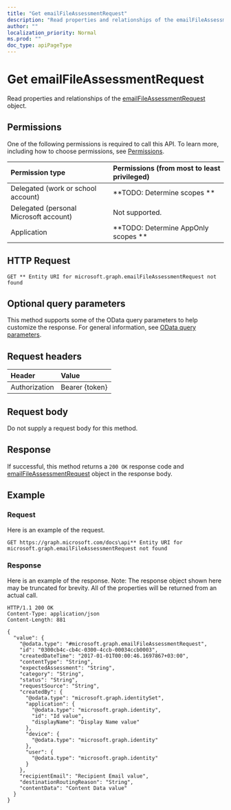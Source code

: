 ```yaml
---
title: "Get emailFileAssessmentRequest"
description: "Read properties and relationships of the emailFileAssessmentRequest object."
author: ""
localization_priority: Normal
ms.prod: ""
doc_type: apiPageType
---
```


# Get emailFileAssessmentRequest

Read properties and relationships of the [emailFileAssessmentRequest](../resources/emailfileassessmentrequest.md) object.

## Permissions
One of the following permissions is required to call this API. To learn more, including how to choose permissions, see [Permissions](/concepts/permissions-reference.md).

|Permission type|Permissions (from most to least privileged)|
|:---|:---|
|Delegated (work or school account)|**TODO: Determine scopes **|
|Delegated (personal Microsoft account)|Not supported.|
|Application|**TODO: Determine AppOnly scopes **|

## HTTP Request
<!-- {
  "blockType": "ignored"
}
-->
``` http
GET ** Entity URI for microsoft.graph.emailFileAssessmentRequest not found
```

## Optional query parameters
This method supports some of the OData query parameters to help customize the response. For general information, see [OData query parameters](/graph/query-parameters).

## Request headers
|Header|Value|
|:---|:---|
|Authorization|Bearer {token}|

## Request body
Do not supply a request body for this method.

## Response
If successful, this method returns a `200 OK` response code and [emailFileAssessmentRequest](../resources/emailfileassessmentrequest.md) object in the response body.

## Example

### Request
Here is an example of the request.
<!-- {
  "blockType": "request",
  "name": "get_emailfileassessmentrequest"
}
-->
``` http
GET https://graph.microsoft.com/docs\api** Entity URI for microsoft.graph.emailFileAssessmentRequest not found
```

### Response
Here is an example of the response. Note: The response object shown here may be truncated for brevity. All of the properties will be returned from an actual call.
<!-- {
  "blockType": "response",
  "truncated": true,
  "@odata.type": "microsoft.graph.emailFileAssessmentRequest"
}
-->
``` http
HTTP/1.1 200 OK
Content-Type: application/json
Content-Length: 881

{
  "value": {
    "@odata.type": "#microsoft.graph.emailFileAssessmentRequest",
    "id": "0300cb4c-cb4c-0300-4ccb-00034ccb0003",
    "createdDateTime": "2017-01-01T00:00:46.1697867+03:00",
    "contentType": "String",
    "expectedAssessment": "String",
    "category": "String",
    "status": "String",
    "requestSource": "String",
    "createdBy": {
      "@odata.type": "microsoft.graph.identitySet",
      "application": {
        "@odata.type": "microsoft.graph.identity",
        "id": "Id value",
        "displayName": "Display Name value"
      },
      "device": {
        "@odata.type": "microsoft.graph.identity"
      },
      "user": {
        "@odata.type": "microsoft.graph.identity"
      }
    },
    "recipientEmail": "Recipient Email value",
    "destinationRoutingReason": "String",
    "contentData": "Content Data value"
  }
}
```

